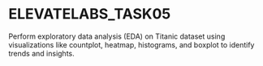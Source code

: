 # ELEVATELABS_TASK05
Perform exploratory data analysis (EDA) on Titanic dataset using visualizations like countplot, heatmap, histograms, and boxplot to identify trends and insights.
